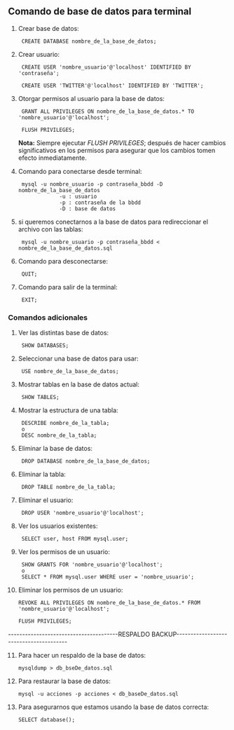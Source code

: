 ## Comando de base de datos para terminal

1. Crear base de datos:

        CREATE DATABASE nombre_de_la_base_de_datos;

2. Crear usuario:

        CREATE USER 'nombre_usuario'@'localhost' IDENTIFIED BY 'contraseña';

        CREATE USER 'TWITTER'@'localhost' IDENTIFIED BY 'TWITTER';
3. Otorgar permisos al usuario para la base de datos:

        GRANT ALL PRIVILEGES ON nombre_de_la_base_de_datos.* TO 'nombre_usuario'@'localhost';

        FLUSH PRIVILEGES;

    **Nota:**
            Siempre ejecutar *FLUSH PRIVILEGES*; después de hacer cambios significativos en  los permisos para asegurar que los cambios tomen efecto inmediatamente.

4. Comando para conectarse desde terminal:

        mysql -u nombre_usuario -p contraseña_bbdd -D nombre_de_la_base_de_datos
                    -u : usuario
                    -p : contraseña de la bbdd
                    -D : base de datos

5. si queremos conectarnos a la base de datos para redireccionar el archivo con las tablas:

        mysql -u nombre_usuario -p contraseña_bbdd < nombre_de_la_base_de_datos.sql

6. Comando para desconectarse:

        QUIT;

7. Comando para salir de la terminal:

        EXIT;

### Comandos adicionales

1. Ver las distintas base de datos:

        SHOW DATABASES;

2. Seleccionar una base de datos para usar:

        USE nombre_de_la_base_de_datos;

3. Mostrar tablas en la base de datos actual:

        SHOW TABLES;

4. Mostrar la estructura de una tabla:

        DESCRIBE nombre_de_la_tabla;
        o
        DESC nombre_de_la_tabla;

5. Eliminar la base de datos:

        DROP DATABASE nombre_de_la_base_de_datos;

6. Eliminar la tabla:

        DROP TABLE nombre_de_la_tabla;

7. Eliminar el usuario:

        DROP USER 'nombre_usuario'@'localhost';

8. Ver los usuarios existentes:

        SELECT user, host FROM mysql.user;

9. Ver los permisos de un usuario:

        SHOW GRANTS FOR 'nombre_usuario'@'localhost';
        o
        SELECT * FROM mysql.user WHERE user = 'nombre_usuario';

10. Eliminar los permisos de un usuario:

        REVOKE ALL PRIVILEGES ON nombre_de_la_base_de_datos.* FROM 'nombre_usuario'@'localhost';

        FLUSH PRIVILEGES;

---------------------------------------RESPALDO BACKUP---------------------------------------

11. Para hacer un respaldo de la base de datos:

        mysqldump > db_bseDe_datos.sql

12. Para restaurar la base de datos:

        mysql -u acciones -p acciones < db_baseDe_datos.sql

13. Para asegurarnos que estamos usando la base de datos correcta:

        SELECT database();
